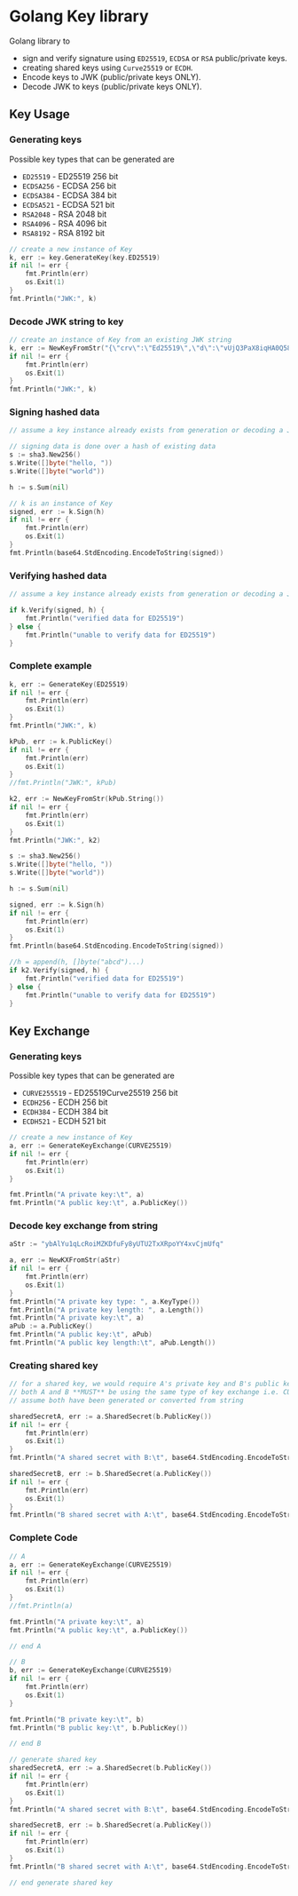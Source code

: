 # Golang Key library

Golang library to 
- sign and verify signature using `ED25519`, `ECDSA` or `RSA` public/private keys.
- creating shared keys using `Curve25519` or `ECDH`.
- Encode keys to JWK (public/private keys ONLY).
- Decode JWK to keys (public/private keys ONLY).

## Key Usage

### Generating keys

Possible key types that can be generated are 
- `ED25519` - ED25519 256 bit
- `ECDSA256` - ECDSA 256 bit
- `ECDSA384` - ECDSA 384 bit
- `ECDSA521` - ECDSA 521 bit
- `RSA2048` - RSA 2048 bit
- `RSA4096` - RSA 4096 bit
- `RSA8192` - RSA 8192 bit

```go
// create a new instance of Key
k, err := key.GenerateKey(key.ED25519)
if nil != err {
    fmt.Println(err)
    os.Exit(1)
}
fmt.Println("JWK:", k)
```

### Decode JWK string to key

```go
// create an instance of Key from an existing JWK string
k, err := NewKeyFromStr("{\"crv\":\"Ed25519\",\"d\":\"vUjQ3PaX8iqHA0Q58Wf7mN8h-oMgAE_cFQDfi0Sr2Js\",\"kty\":\"OKP\",\"x\":\"etHd2wg1POjqvQZ3yhiwwU2JRwCtcqzYQIOmp7BnnSo\"}")
if nil != err {
    fmt.Println(err)
    os.Exit(1)
}
fmt.Println("JWK:", k)
```

### Signing hashed data

```go
// assume a key instance already exists from generation or decoding a JWK string

// signing data is done over a hash of existing data
s := sha3.New256()
s.Write([]byte("hello, "))
s.Write([]byte("world"))

h := s.Sum(nil)

// k is an instance of Key
signed, err := k.Sign(h)
if nil != err {
    fmt.Println(err)
    os.Exit(1)
}
fmt.Println(base64.StdEncoding.EncodeToString(signed))
```


### Verifying hashed data

```go
// assume a key instance already exists from generation or decoding a JWK string

if k.Verify(signed, h) {
    fmt.Println("verified data for ED25519")
} else {
    fmt.Println("unable to verify data for ED25519")
}

```

### Complete example

```go
k, err := GenerateKey(ED25519)
if nil != err {
    fmt.Println(err)
    os.Exit(1)
}
fmt.Println("JWK:", k)

kPub, err := k.PublicKey()
if nil != err {
    fmt.Println(err)
    os.Exit(1)
}
//fmt.Println("JWK:", kPub)

k2, err := NewKeyFromStr(kPub.String())
if nil != err {
    fmt.Println(err)
    os.Exit(1)
}
fmt.Println("JWK:", k2)

s := sha3.New256()
s.Write([]byte("hello, "))
s.Write([]byte("world"))

h := s.Sum(nil)

signed, err := k.Sign(h)
if nil != err {
    fmt.Println(err)
    os.Exit(1)
}
fmt.Println(base64.StdEncoding.EncodeToString(signed))

//h = append(h, []byte("abcd")...)
if k2.Verify(signed, h) {
    fmt.Println("verified data for ED25519")
} else {
    fmt.Println("unable to verify data for ED25519")
}
```

## Key Exchange

### Generating keys

Possible key types that can be generated are 
- `CURVE255519` - ED25519Curve25519 256 bit
- `ECDH256` - ECDH 256 bit
- `ECDH384` - ECDH 384 bit
- `ECDH521` - ECDH 521 bit

```go
// create a new instance of Key
a, err := GenerateKeyExchange(CURVE25519)
if nil != err {
    fmt.Println(err)
    os.Exit(1)
}

fmt.Println("A private key:\t", a)
fmt.Println("A public key:\t", a.PublicKey())
```

### Decode key exchange from string

```go
aStr := "ybAlYu1qLcRoiMZKDfuFy8yUTU2TxXRpoYY4xvCjmUfq"

a, err := NewKXFromStr(aStr)
if nil != err {
    fmt.Println(err)
    os.Exit(1)
}
fmt.Println("A private key type: ", a.KeyType())
fmt.Println("A private key length: ", a.Length())
fmt.Println("A private key:\t", a)
aPub := a.PublicKey()
fmt.Println("A public key:\t", aPub)
fmt.Println("A public key length:\t", aPub.Length())
```

### Creating shared key

```go
// for a shared key, we would require A's private key and B's public key
// both A and B **MUST** be using the same type of key exchange i.e. CURVE25519 or ECDH*
// assume both have been generated or converted from string

sharedSecretA, err := a.SharedSecret(b.PublicKey())
if nil != err {
    fmt.Println(err)
    os.Exit(1)
}
fmt.Println("A shared secret with B:\t", base64.StdEncoding.EncodeToString(sharedSecretA))

sharedSecretB, err := b.SharedSecret(a.PublicKey())
if nil != err {
    fmt.Println(err)
    os.Exit(1)
}
fmt.Println("B shared secret with A:\t", base64.StdEncoding.EncodeToString(sharedSecretB))

```

### Complete Code

```go
// A
a, err := GenerateKeyExchange(CURVE25519)
if nil != err {
    fmt.Println(err)
    os.Exit(1)
}
//fmt.Println(a)

fmt.Println("A private key:\t", a)
fmt.Println("A public key:\t", a.PublicKey())

// end A

// B
b, err := GenerateKeyExchange(CURVE25519)
if nil != err {
    fmt.Println(err)
    os.Exit(1)
}

fmt.Println("B private key:\t", b)
fmt.Println("B public key:\t", b.PublicKey())

// end B

// generate shared key
sharedSecretA, err := a.SharedSecret(b.PublicKey())
if nil != err {
    fmt.Println(err)
    os.Exit(1)
}
fmt.Println("A shared secret with B:\t", base64.StdEncoding.EncodeToString(sharedSecretA))

sharedSecretB, err := b.SharedSecret(a.PublicKey())
if nil != err {
    fmt.Println(err)
    os.Exit(1)
}
fmt.Println("B shared secret with A:\t", base64.StdEncoding.EncodeToString(sharedSecretB))

// end generate shared key

```